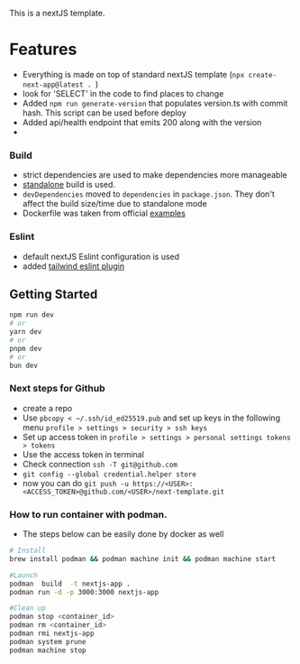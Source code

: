 This is a nextJS template. 

# Features

- Everything is made on top of standard nextJS template (`npx create-next-app@latest . `) 
- look for 'SELECT' in the code to find places to change
- Added `npm run generate-version` that populates version.ts with commit hash. This script can be used before deploy 
- Added api/health endpoint that emits 200 along with the version
- 

### Build

- strict dependencies are used to make dependencies more manageable
- [standalone](https://tech.competa.com/standalone-deployment-of-nextjs-3286490cb39b) build is used.
- `devDependencies` moved to `dependencies` in `package.json`. They don't affect the build size/time due to standalone mode
- Dockerfile was taken from official [examples](https://github.com/vercel/next.js/blob/canary/examples/with-docker/Dockerfile)

### Eslint

- default nextJS Eslint configuration is used
- added [tailwind eslint plugin](https://www.npmjs.com/package/eslint-plugin-tailwindcss)


## Getting Started

```bash
npm run dev
# or
yarn dev
# or
pnpm dev
# or
bun dev
```


### Next steps for Github

- create a repo
- Use `pbcopy < ~/.ssh/id_ed25519.pub` and set up keys in the following menu `profile > settings > security > ssh keys`
- Set up access token in `profile > settings > personal settings tokens > tokens`
- Use the access token in terminal
- Check connection `ssh -T git@github.com`
- `git config --global credential.helper store`
- now you can do `git push -u https://<USER>:<ACCESS_TOKEN>@github.com/<USER>/next-template.git`


### How to run container with podman.

- The steps below can be easily done by docker as well

```bash
# Install
brew install podman && podman machine init && podman machine start

#Launch
podman  build  -t nextjs-app .
podman run -d -p 3000:3000 nextjs-app

#Clean up
podman stop <container_id>
podman rm <container_id>
podman rmi nextjs-app
podman system prune
podman machine stop
```




